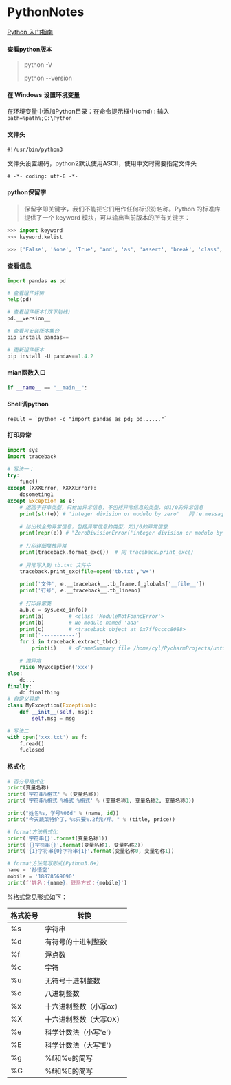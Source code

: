 # PythonNotes
[Python 入门指南](https://www.runoob.com/manual/pythontutorial3/docs/html/)



#### 查看python版本

> python -V
>
> python --version



#### 在 Windows 设置环境变量

在环境变量中添加Python目录：在命令提示框中(cmd) : 输入
`path=%path%;C:\Python`

#### 文件头 

` #!/usr/bin/python3 `

文件头设置编码，python2默认使用ASCII，使用中文时需要指定文件头

`# -*- coding: utf-8 -*-`



#### python保留字

>  保留字即关键字，我们不能把它们用作任何标识符名称。Python 的标准库提供了一个 keyword 模块，可以输出当前版本的所有关键字：
```python
>>> import keyword
>>> keyword.kwlist

>>> ['False', 'None', 'True', 'and', 'as', 'assert', 'break', 'class', 'continue', 'def', 'del', 'elif', 'else', 'except', 'finally', 'for', 'from', 'global', 'if', 'import', 'in', 'is', 'lambda', 'nonlocal', 'not', 'or', 'pass', 'raise', 'return', 'try', 'while', 'with', 'yield']
```

#### 查看信息

```python
import pandas as pd

# 查看组件详情
help(pd)

# 查看组件版本(双下划线)
pd.__version__

# 查看可安装版本集合
pip install pandas==

# 更新组件版本
pip install -U pandas==1.4.2
```

#### mian函数入口

```python
if __name__ == "__main__":
```

#### Shell调python

```
result = `python -c "import pandas as pd; pd......"`
```

#### 打印异常

```python
import sys
import traceback

# 写法一：
try:
    func()
except (XXXError, XXXXError):
    dosometing1
except Exception as e:
    # 返回字符串类型，只给出异常信息，不包括异常信息的类型，如1/0的异常信息 
    print(str(e)) # 'integer division or modulo by zero'   同：e.message
    
    # 给出较全的异常信息，包括异常信息的类型，如1/0的异常信息
    print(repr(e)) # "ZeroDivisionError('integer division or modulo by zero',)"
    
    # 打印详细堆栈异常
    print(traceback.format_exc())  # 同 traceback.print_exc()
    
    # 异常写⼊到 tb.txt ⽂件中
	traceback.print_exc(file=open('tb.txt','w+')
    
    print('文件', e.__traceback__.tb_frame.f_globals['__file__'])
    print('行号', e.__traceback__.tb_lineno)
                        
    # 打印异常类
    a,b,c = sys.exc_info()
    print(a)		# <class 'ModuleNotFoundError'>
    print(b)		# No module named 'aaa'
    print(c)		# <traceback object at 0x7ff9cccc8088>
    print('-----------')
    for i in traceback.extract_tb(c):
        print(i)	# <FrameSummary file /home/cyl/PycharmProjects/untitled/test/test.py, line 9 in test>

    # 抛异常
    raise MyException('xxx')
else:
    do...
finally:
    do finalthing
# 自定义异常
class MyException(Exception):
    def __init__(self, msg):
        self.msg = msg

# 写法二
with open('xxx.txt') as f:
    f.read()
    f.closed
```

#### 格式化

```python
# 百分号格式化
print(变量名称)
print('字符串%格式' % (变量名称))
print('字符串%格式 %格式 %格式' % (变量名称1, 变量名称2, 变量名称3))

print("姓名%s，学号%06d" % (name, id))
print("今天蔬菜特价了，%s只要%.2f元/斤。" % (title, price))

# format方法格式化
print('字符串{}'.format(变量名称1))
print('{}字符串{}'.format(变量名称1, 变量名称2))
print('{1}字符串{0}字符串{1}'.format(变量名称0, 变量名称1))

# format方法简写形式(Python3.6+)
name = '孙悟空'
mobile = '18878569090'
print(f'姓名：{name}，联系方式：{mobile}')
```

%格式常见形式如下：

| **格式符号** | **转换**               |
| ------------ | ---------------------- |
| %s           | 字符串                 |
| %d           | 有符号的十进制整数     |
| %f           | 浮点数                 |
| %c           | 字符                   |
| %u           | 无符号十进制整数       |
| %o           | 八进制整数             |
| %x           | 十六进制整数（小写ox） |
| %X           | 十六进制整数（大写OX） |
| %e           | 科学计数法（小写'e'）  |
| %E           | 科学计数法（大写'E'）  |
| %g           | %f和%e的简写           |
| %G           | %f和%E的简写           |

